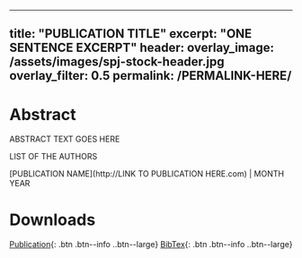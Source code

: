 <!-- A pubication page with no videos is exactly as it sounds: it is a page, for a publication, in which there is not a related video for. --> 

<!-- 1: To create a new publication page (with video), create a new markdown file within the _pubications folder. Make sure to include ".md" in the title to ensure the file is using the markdown format. -->

  <!-- In the markdown file, copy and paste the following metadata: -->

  ---
  title: "PUBLICATION TITLE"
  excerpt: "ONE SENTENCE EXCERPT"
  header:
    overlay_image: /assets/images/spj-stock-header.jpg 
    overlay_filter: 0.5
  permalink: /PERMALINK-HERE/
  ---
  
   <!-- You can also copy this template and remove all of these comments around the metadata. --> 

<!-- 2: Copy the following content after the metadata. -->

# Abstract 
<!-- this H1 (denoted by the single octothorpe before the word 'Abstract') should remain unchanged. --> 
  <!-- Note: Make sure to enter at least twice to create seperate lines for the page. --> 
ABSTRACT TEXT GOES HERE


LIST OF THE AUTHORS
  <!-- To quickly show where Simon is located within the author list, add two atrisks around his name to bold it. Example: Faustyna Krawiec, Neel Krishnaswami,   **Simon Peyton Jones,** Tom Ellis, Andrew Fitzgibbon, Richard Eisenberg -->
  <!-- After listing the authors, the next line of text should be the pubication outlet and the date of publication. -->
[PUBLICATION NAME](http://LINK TO PUBLICATION HERE.com) | MONTH YEAR
  <!-- If availible, the publication outlet (or venue) should be a link to the publisher's website. If not availible, the link above should be changed to plain text. Example: ACM SIGPLAN Conference on Programming Language Design and Implementation (PLDI'21) | June 2021 --> 


# Downloads
<!-- this H1 (denoted by the single octothorpe before the word 'Downloads') should remain unchanged. --> 
[Publication](/assets/pdf.pdf){: .btn .btn--info ..btn--large}
[BibTex](/assets/bibtex/bibfile.bib){: .btn .btn--info ..btn--large}
<!-- Both "publication" and "Bibtext" should remain unchanged. The links, however, should be adjusted... --> 



